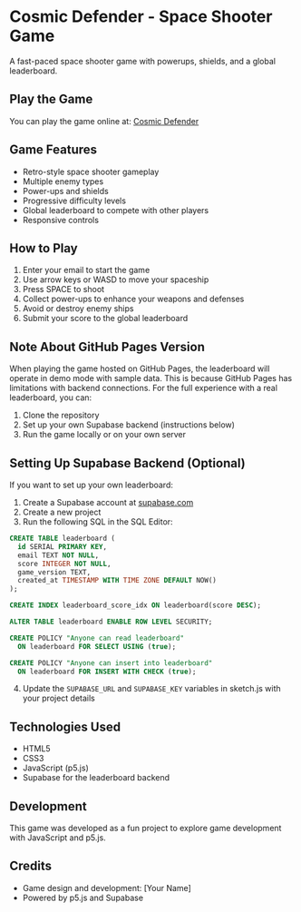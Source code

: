 # Cosmic Defender - Space Shooter Game

A fast-paced space shooter game with powerups, shields, and a global leaderboard.

## Play the Game

You can play the game online at: [Cosmic Defender](https://YOUR_GITHUB_USERNAME.github.io/cosmic-defender/)

## Game Features

- Retro-style space shooter gameplay
- Multiple enemy types
- Power-ups and shields
- Progressive difficulty levels
- Global leaderboard to compete with other players
- Responsive controls

## How to Play

1. Enter your email to start the game
2. Use arrow keys or WASD to move your spaceship
3. Press SPACE to shoot
4. Collect power-ups to enhance your weapons and defenses
5. Avoid or destroy enemy ships
6. Submit your score to the global leaderboard

## Note About GitHub Pages Version

When playing the game hosted on GitHub Pages, the leaderboard will operate in demo mode with sample data. This is because GitHub Pages has limitations with backend connections. For the full experience with a real leaderboard, you can:

1. Clone the repository
2. Set up your own Supabase backend (instructions below)
3. Run the game locally or on your own server

## Setting Up Supabase Backend (Optional)

If you want to set up your own leaderboard:

1. Create a Supabase account at [supabase.com](https://supabase.com)
2. Create a new project
3. Run the following SQL in the SQL Editor:

```sql
CREATE TABLE leaderboard (
  id SERIAL PRIMARY KEY,
  email TEXT NOT NULL,
  score INTEGER NOT NULL,
  game_version TEXT,
  created_at TIMESTAMP WITH TIME ZONE DEFAULT NOW()
);

CREATE INDEX leaderboard_score_idx ON leaderboard(score DESC);

ALTER TABLE leaderboard ENABLE ROW LEVEL SECURITY;

CREATE POLICY "Anyone can read leaderboard" 
  ON leaderboard FOR SELECT USING (true);

CREATE POLICY "Anyone can insert into leaderboard" 
  ON leaderboard FOR INSERT WITH CHECK (true);
```

4. Update the `SUPABASE_URL` and `SUPABASE_KEY` variables in sketch.js with your project details

## Technologies Used

- HTML5
- CSS3
- JavaScript (p5.js)
- Supabase for the leaderboard backend

## Development

This game was developed as a fun project to explore game development with JavaScript and p5.js.

## Credits

- Game design and development: [Your Name]
- Powered by p5.js and Supabase 